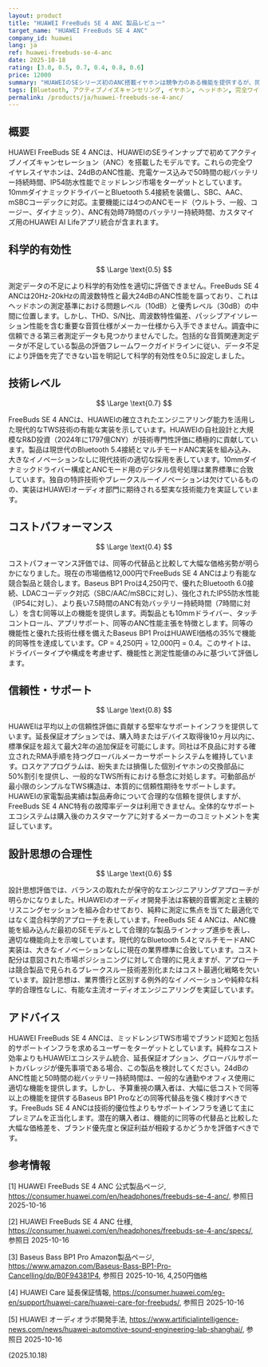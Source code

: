 ```yaml
---
layout: product
title: "HUAWEI FreeBuds SE 4 ANC 製品レビュー"
target_name: "HUAWEI FreeBuds SE 4 ANC"
company_id: huawei
lang: ja
ref: huawei-freebuds-se-4-anc
date: 2025-10-18
rating: [3.0, 0.5, 0.7, 0.4, 0.8, 0.6]
price: 12000
summary: "HUAWEIのSEシリーズ初のANC搭載イヤホンは競争力のある機能を提供するが、同等の代替品との価格競争で劣勢"
tags: [Bluetooth, アクティブノイズキャンセリング, イヤホン, ヘッドホン, 完全ワイヤレス]
permalink: /products/ja/huawei-freebuds-se-4-anc/
---
```

## 概要

HUAWEI FreeBuds SE 4 ANCは、HUAWEIのSEラインナップで初めてアクティブノイズキャンセレーション（ANC）を搭載したモデルです。これらの完全ワイヤレスイヤホンは、24dBのANC性能、充電ケース込みで50時間の総バッテリー持続時間、IP54防水性能でミッドレンジ市場をターゲットとしています。10mmダイナミックドライバーとBluetooth 5.4接続を装備し、SBC、AAC、mSBCコーデックに対応。主要機能には4つのANCモード（ウルトラ、一般、コージー、ダイナミック）、ANC有効時7時間のバッテリー持続時間、カスタマイズ用のHUAWEI AI Lifeアプリ統合が含まれます。

## 科学的有効性

$$ \Large \text{0.5} $$

測定データの不足により科学的有効性を適切に評価できません。FreeBuds SE 4 ANCは20Hz-20kHzの周波数特性と最大24dBのANC性能を謳っており、これはヘッドホンの測定基準における問題レベル（10dB）と優秀レベル（30dB）の中間に位置します。しかし、THD、S/N比、周波数特性偏差、パッシブアイソレーション性能を含む重要な音質仕様がメーカー仕様から入手できません。調査中に信頼できる第三者測定データも見つかりませんでした。包括的な音質関連測定データが不足している製品の評価フレームワークガイドラインに従い、データ不足により評価を完了できない旨を明記して科学的有効性を0.5に設定しました。

## 技術レベル

$$ \Large \text{0.7} $$

FreeBuds SE 4 ANCは、HUAWEIの確立されたエンジニアリング能力を活用した現代的なTWS技術の有能な実装を示しています。HUAWEIの自社設計と大規模なR&D投資（2024年に1797億CNY）が技術専門性評価に積極的に貢献しています。製品は現世代のBluetooth 5.4接続とマルチモードANC実装を組み込み、大きなイノベーションなしに現代技術の適切な採用を表しています。10mmダイナミックドライバー構成とANCモード用のデジタル信号処理は業界標準に合致しています。独自の特許技術やブレークスルーイノベーションは欠けているものの、実装はHUAWEIオーディオ部門に期待される堅実な技術能力を実証しています。

## コストパフォーマンス

$$ \Large \text{0.4} $$

コストパフォーマンス評価では、同等の代替品と比較して大幅な価格劣勢が明らかになりました。現在の市場価格12,000円でFreeBuds SE 4 ANCはより有能な競合製品と競合します。Baseus BP1 Proは4,250円で、優れたBluetooth 6.0接続、LDACコーデック対応（SBC/AAC/mSBCに対し）、強化されたIP55防水性能（IP54に対し）、より長い7.5時間のANC有効バッテリー持続時間（7時間に対し）を含む同等以上の機能を提供します。両製品とも10mmドライバー、タッチコントロール、アプリサポート、同等のANC性能主張を特徴とします。同等の機能性と優れた技術仕様を備えたBaseus BP1 ProはHUAWEI価格の35%で機能的同等性を達成しています。CP = 4,250円 ÷ 12,000円 = 0.4。このサイトは、ドライバータイプや構成を考慮せず、機能性と測定性能値のみに基づいて評価します。

## 信頼性・サポート

$$ \Large \text{0.8} $$

HUAWEIは平均以上の信頼性評価に貢献する堅牢なサポートインフラを提供しています。延長保証オプションでは、購入時またはデバイス取得後10ヶ月以内に、標準保証を超えて最大2年の追加保証を可能にします。同社は不良品に対する確立されたRMA手順を持つグローバルメーカーサポートシステムを維持しています。ロスケアプログラムは、紛失または損傷した個別イヤホンの交換部品に50%割引を提供し、一般的なTWS所有における懸念に対処します。可動部品が最小限のシンプルなTWS構造は、本質的に信頼性期待をサポートします。HUAWEIの家電製品実績は製品寿命について合理的な信頼を提供しますが、FreeBuds SE 4 ANC特有の故障率データは利用できません。全体的なサポートエコシステムは購入後のカスタマーケアに対するメーカーのコミットメントを実証しています。

## 設計思想の合理性

$$ \Large \text{0.6} $$

設計思想評価では、バランスの取れたが保守的なエンジニアリングアプローチが明らかになりました。HUAWEIのオーディオ開発手法は客観的音響測定と主観的リスニングセッションを組み合わせており、純粋に測定に焦点を当てた最適化ではなく混合科学的アプローチを表しています。FreeBuds SE 4 ANCは、ANC機能を組み込んだ最初のSEモデルとして合理的な製品ラインナップ進歩を表し、適切な機能向上を示唆しています。現代的なBluetooth 5.4とマルチモードANC実装は、大きなイノベーションなしに現在の業界標準に合致しています。コスト配分は意図された市場ポジショニングに対して合理的に見えますが、アプローチは競合製品で見られるブレークスルー技術差別化またはコスト最適化戦略を欠いています。設計思想は、業界慣行と区別する例外的なイノベーションや純粋な科学的合理性なしに、有能な主流オーディオエンジニアリングを実証しています。

## アドバイス

HUAWEI FreeBuds SE 4 ANCは、ミッドレンジTWS市場でブランド認知と包括的サポートインフラを求めるユーザーをターゲットとしています。純粋なコスト効率よりもHUAWEIエコシステム統合、延長保証オプション、グローバルサポートカバレッジが優先事項である場合、この製品を検討してください。24dBのANC性能と50時間の総バッテリー持続時間は、一般的な通勤やオフィス使用に適切な機能を提供します。しかし、予算重視の購入者は、大幅に低コストで同等以上の機能を提供するBaseus BP1 Proなどの同等代替品を強く検討すべきです。FreeBuds SE 4 ANCは技術的優位性よりもサポートインフラを通じて主にプレミアムを正当化します。潜在的購入者は、機能的に同等の代替品と比較した大幅な価格差を、ブランド優先度と保証利益が相殺するかどうかを評価すべきです。

## 参考情報

[1] HUAWEI FreeBuds SE 4 ANC 公式製品ページ, https://consumer.huawei.com/en/headphones/freebuds-se-4-anc/, 参照日 2025-10-16

[2] HUAWEI FreeBuds SE 4 ANC 仕様, https://consumer.huawei.com/en/headphones/freebuds-se-4-anc/specs/, 参照日 2025-10-16

[3] Baseus Bass BP1 Pro Amazon製品ページ, https://www.amazon.com/Baseus-Bass-BP1-Pro-Cancelling/dp/B0F94381P4, 参照日 2025-10-16, 4,250円価格

[4] HUAWEI Care 延長保証情報, https://consumer.huawei.com/eg-en/support/huawei-care/huawei-care-for-freebuds/, 参照日 2025-10-16

[5] HUAWEI オーディオラボ開発手法, https://www.artificialintelligence-news.com/news/huawei-automotive-sound-engineering-lab-shanghai/, 参照日 2025-10-16

(2025.10.18)